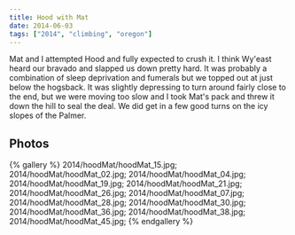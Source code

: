 ```yaml
---
title: Hood with Mat
date: 2014-06-03
tags: ["2014", "climbing", "oregon"]
---
```


Mat and I attempted Hood and fully expected to crush it.  I think Wy'east heard our bravado and slapped us down pretty hard.  It was probably a combination of sleep deprivation and fumerals but we topped out at just below the hogsback.  It was slightly depressing to turn around fairly close to the end, but we were moving too slow and I took Mat's pack and threw it down the hill to seal the deal.  We did get in a few good turns on the icy slopes of the Palmer.

## Photos

{% gallery %}
2014/hoodMat/hoodMat_15.jpg;
2014/hoodMat/hoodMat_02.jpg;
2014/hoodMat/hoodMat_04.jpg;
2014/hoodMat/hoodMat_19.jpg;
2014/hoodMat/hoodMat_21.jpg;
2014/hoodMat/hoodMat_26.jpg;
2014/hoodMat/hoodMat_07.jpg;
2014/hoodMat/hoodMat_28.jpg;
2014/hoodMat/hoodMat_30.jpg;
2014/hoodMat/hoodMat_36.jpg;
2014/hoodMat/hoodMat_38.jpg;
2014/hoodMat/hoodMat_45.jpg;
{% endgallery %}

